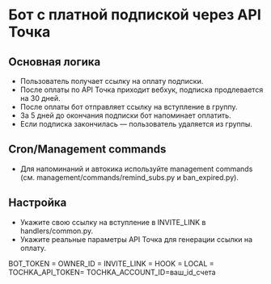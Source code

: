 # Бот с платной подпиской через API Точка

## Основная логика
- Пользователь получает ссылку на оплату подписки.
- После оплаты по API Точка приходит вебхук, подписка продлевается на 30 дней.
- После оплаты бот отправляет ссылку на вступление в группу.
- За 5 дней до окончания подписки бот напоминает оплатить.
- Если подписка закончилась — пользователь удаляется из группы.

## Cron/Management commands
- Для напоминаний и автокика используйте management commands (см. management/commands/remind_subs.py и ban_expired.py).

## Настройка
- Укажите свою ссылку на вступление в INVITE_LINK в handlers/common.py.
- Укажите реальные параметры API Точка для генерации ссылки на оплату.

BOT_TOKEN = 
OWNER_ID =
INVITE_LINK =
HOOK = 
LOCAL = 
TOCHKA_API_TOKEN=
TOCHKA_ACCOUNT_ID=ваш_id_счета
